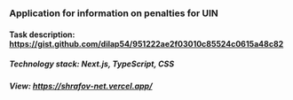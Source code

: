 ### Application for information on penalties for UIN
#### Task description: https://gist.github.com/dilap54/951222ae2f03010c85524c0615a48c82

##### Technology stack: Next.js, TypeScript, CSS

##### View: https://shrafov-net.vercel.app/
